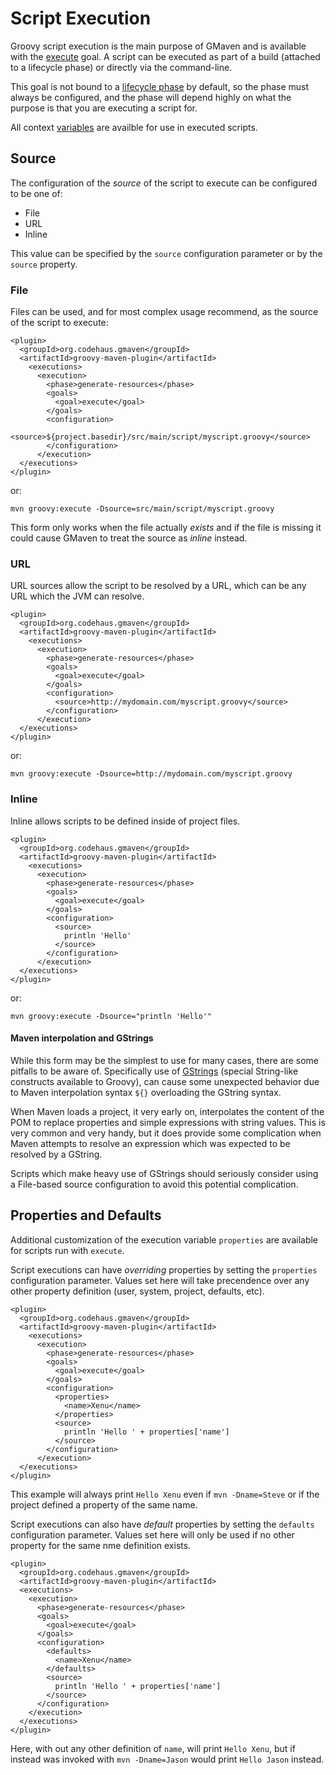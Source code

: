 <!--

    Copyright (c) 2007-2013, the original author or authors.

    This program is licensed to you under the Apache License Version 2.0,
    and you may not use this file except in compliance with the Apache License Version 2.0.
    You may obtain a copy of the Apache License Version 2.0 at http://www.apache.org/licenses/LICENSE-2.0.

    Unless required by applicable law or agreed to in writing,
    software distributed under the Apache License Version 2.0 is distributed on an
    "AS IS" BASIS, WITHOUT WARRANTIES OR CONDITIONS OF ANY KIND, either express or implied.
    See the Apache License Version 2.0 for the specific language governing permissions and limitations there under.

-->
# Script Execution

Groovy script execution is the main purpose of GMaven and is available with the [execute](execute-mojo.html) goal.
A script can be executed as part of a build (attached to a lifecycle phase) or directly via the command-line.

This goal is not bound to a [lifecycle phase](http://maven.apache.org/guides/introduction/introduction-to-the-lifecycle.html#Lifecycle_Reference)
by default, so the phase must always be configured, and the phase will depend highly on what the purpose is that you are
executing a script for.

All context [variables](variables.html) are availble for use in executed scripts.

## Source

The configuration of the _source_ of the script to execute can be configured to be one of:

* File
* URL
* Inline

This value can be specified by the `source` configuration parameter or by the `source` property.

### File

Files can be used, and for most complex usage recommend, as the source of the script to execute:

    <plugin>
      <groupId>org.codehaus.gmaven</groupId>
      <artifactId>groovy-maven-plugin</artifactId>
        <executions>
          <execution>
            <phase>generate-resources</phase>
            <goals>
              <goal>execute</goal>
            </goals>
            <configuration>
              <source>${project.basedir}/src/main/script/myscript.groovy</source>
            </configuration>
          </execution>
      </executions>
    </plugin>

or:

    mvn groovy:execute -Dsource=src/main/script/myscript.groovy

This form only works when the file actually _exists_ and if the file is missing it could cause
GMaven to treat the source as _inline_ instead.

### URL

URL sources allow the script to be resolved by a URL, which can be any URL which the JVM can resolve.

    <plugin>
      <groupId>org.codehaus.gmaven</groupId>
      <artifactId>groovy-maven-plugin</artifactId>
        <executions>
          <execution>
            <phase>generate-resources</phase>
            <goals>
              <goal>execute</goal>
            </goals>
            <configuration>
              <source>http://mydomain.com/myscript.groovy</source>
            </configuration>
          </execution>
      </executions>
    </plugin>

or:

    mvn groovy:execute -Dsource=http://mydomain.com/myscript.groovy

### Inline

Inline allows scripts to be defined inside of project files.

    <plugin>
      <groupId>org.codehaus.gmaven</groupId>
      <artifactId>groovy-maven-plugin</artifactId>
        <executions>
          <execution>
            <phase>generate-resources</phase>
            <goals>
              <goal>execute</goal>
            </goals>
            <configuration>
              <source>
                println 'Hello'
              </source>
            </configuration>
          </execution>
      </executions>
    </plugin>

or:

    mvn groovy:execute -Dsource="println 'Hello'"

#### Maven interpolation and GStrings

While this form may be the simplest to use for many cases, there are some pitfalls to be aware of.  Specifically
use of [GStrings](http://groovy.codehaus.org/Strings+and+GString) (special String-like constructs available to Groovy),
can cause some unexpected behavior due to Maven interpolation syntax `${}` overloading the GString syntax.

When Maven loads a project, it very early on, interpolates the content of the POM to replace properties and simple
expressions with string values.  This is very common and very handy, but it does provide some complication when
Maven attempts to resolve an expression which was expected to be resolved by a GString.

Scripts which make heavy use of GStrings should seriously consider using a File-based source configuration to
avoid this potential complication.

## Properties and Defaults

Additional customization of the execution variable `properties` are available for scripts run with `execute`.

Script executions can have _overriding_ properties by setting the `properties` configuration parameter.
Values set here will take precendence over any other property definition (user, system, project, defaults, etc).

    <plugin>
      <groupId>org.codehaus.gmaven</groupId>
      <artifactId>groovy-maven-plugin</artifactId>
        <executions>
          <execution>
            <phase>generate-resources</phase>
            <goals>
              <goal>execute</goal>
            </goals>
            <configuration>
              <properties>
                <name>Xenu</name>
              </properties>
              <source>
                println 'Hello ' + properties['name']
              </source>
            </configuration>
          </execution>
      </executions>
    </plugin>

This example will always print `Hello Xenu` even if `mvn -Dname=Steve` or if the project
defined a property of the same name.

Script executions can also have _default_ properties by setting the `defaults` configuration parameter.
Values set here will only be used if no other property for the same nme definition exists.

    <plugin>
      <groupId>org.codehaus.gmaven</groupId>
      <artifactId>groovy-maven-plugin</artifactId>
      <executions>
        <execution>
          <phase>generate-resources</phase>
          <goals>
            <goal>execute</goal>
          </goals>
          <configuration>
            <defaults>
              <name>Xenu</name>
            </defaults>
            <source>
              println 'Hello ' + properties['name']
            </source>
          </configuration>
        </execution>
      </executions>
    </plugin>

Here, with out any other definition of `name`, will print `Hello Xenu`, but if instead was invoked with
`mvn -Dname=Jason` would print `Hello Jason` instead.
